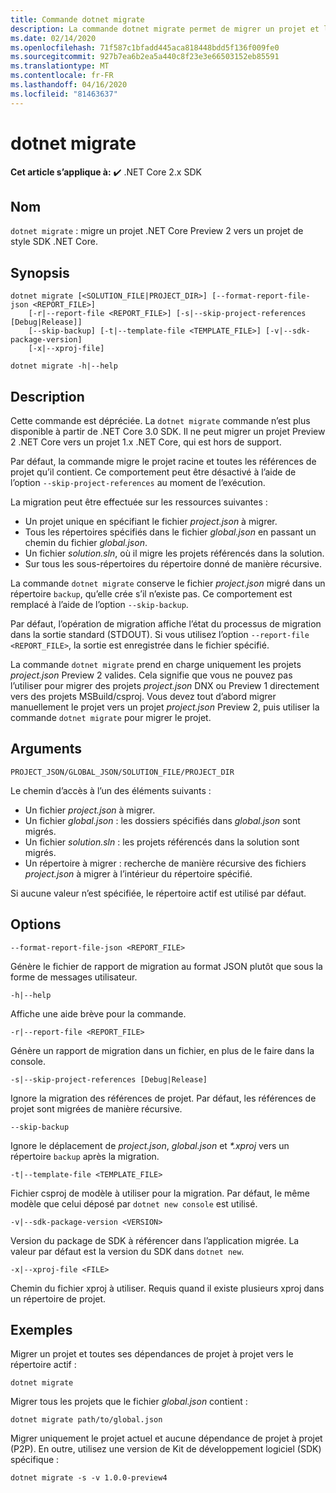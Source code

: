 ```yaml
---
title: Commande dotnet migrate
description: La commande dotnet migrate permet de migrer un projet et l’ensemble de ses dépendances.
ms.date: 02/14/2020
ms.openlocfilehash: 71f587c1bfadd445aca818448bdd5f136f009fe0
ms.sourcegitcommit: 927b7ea6b2ea5a440c8f23e3e66503152eb85591
ms.translationtype: MT
ms.contentlocale: fr-FR
ms.lasthandoff: 04/16/2020
ms.locfileid: "81463637"
---
```

# <a name="dotnet-migrate"></a>dotnet migrate

**Cet article s’applique à:** ✔️ .NET Core 2.x SDK

## <a name="name"></a>Nom

`dotnet migrate` : migre un projet .NET Core Preview 2 vers un projet de style SDK .NET Core.

## <a name="synopsis"></a>Synopsis

```dotnetcli
dotnet migrate [<SOLUTION_FILE|PROJECT_DIR>] [--format-report-file-json <REPORT_FILE>]
    [-r|--report-file <REPORT_FILE>] [-s|--skip-project-references [Debug|Release]]
    [--skip-backup] [-t|--template-file <TEMPLATE_FILE>] [-v|--sdk-package-version]
    [-x|--xproj-file]

dotnet migrate -h|--help
```

## <a name="description"></a>Description

Cette commande est dépréciée. La `dotnet migrate` commande n’est plus disponible à partir de .NET Core 3.0 SDK. Il ne peut migrer un projet Preview 2 .NET Core vers un projet 1.x .NET Core, qui est hors de support.

Par défaut, la commande migre le projet racine et toutes les références de projet qu’il contient. Ce comportement peut être désactivé à l’aide de l’option `--skip-project-references` au moment de l’exécution.

La migration peut être effectuée sur les ressources suivantes :

* Un projet unique en spécifiant le fichier *project.json* à migrer.
* Tous les répertoires spécifiés dans le fichier *global.json* en passant un chemin du fichier *global.json*.
* Un fichier *solution.sln*, où il migre les projets référencés dans la solution.
* Sur tous les sous-répertoires du répertoire donné de manière récursive.

La commande `dotnet migrate` conserve le fichier *project.json* migré dans un répertoire `backup`, qu’elle crée s’il n’existe pas. Ce comportement est remplacé à l’aide de l’option `--skip-backup`.

Par défaut, l’opération de migration affiche l’état du processus de migration dans la sortie standard (STDOUT). Si vous utilisez l’option `--report-file <REPORT_FILE>`, la sortie est enregistrée dans le fichier spécifié.

La commande `dotnet migrate` prend en charge uniquement les projets *project.json* Preview 2 valides. Cela signifie que vous ne pouvez pas l’utiliser pour migrer des projets *project.json* DNX ou Preview 1 directement vers des projets MSBuild/csproj. Vous devez tout d’abord migrer manuellement le projet vers un projet *project.json* Preview 2, puis utiliser la commande `dotnet migrate` pour migrer le projet.

## <a name="arguments"></a>Arguments

`PROJECT_JSON/GLOBAL_JSON/SOLUTION_FILE/PROJECT_DIR`

Le chemin d’accès à l’un des éléments suivants :

* Un fichier *project.json* à migrer.
* Un fichier *global.json* : les dossiers spécifiés dans *global.json* sont migrés.
* Un fichier *solution.sln* : les projets référencés dans la solution sont migrés.
* Un répertoire à migrer : recherche de manière récursive des fichiers *project.json* à migrer à l’intérieur du répertoire spécifié.

Si aucune valeur n’est spécifiée, le répertoire actif est utilisé par défaut.

## <a name="options"></a>Options

`--format-report-file-json <REPORT_FILE>`

Génère le fichier de rapport de migration au format JSON plutôt que sous la forme de messages utilisateur.

`-h|--help`

Affiche une aide brève pour la commande.

`-r|--report-file <REPORT_FILE>`

Génère un rapport de migration dans un fichier, en plus de le faire dans la console.

`-s|--skip-project-references [Debug|Release]`

Ignore la migration des références de projet. Par défaut, les références de projet sont migrées de manière récursive.

`--skip-backup`

Ignore le déplacement de *project.json*, *global.json* et *\*.xproj* vers un répertoire `backup` après la migration.

`-t|--template-file <TEMPLATE_FILE>`

Fichier csproj de modèle à utiliser pour la migration. Par défaut, le même modèle que celui déposé par `dotnet new console` est utilisé.

`-v|--sdk-package-version <VERSION>`

Version du package de SDK à référencer dans l’application migrée. La valeur par défaut est la version du SDK dans `dotnet new`.

`-x|--xproj-file <FILE>`

Chemin du fichier xproj à utiliser. Requis quand il existe plusieurs xproj dans un répertoire de projet.

## <a name="examples"></a>Exemples

Migrer un projet et toutes ses dépendances de projet à projet vers le répertoire actif :

`dotnet migrate`

Migrer tous les projets que le fichier *global.json* contient :

`dotnet migrate path/to/global.json`

Migrer uniquement le projet actuel et aucune dépendance de projet à projet (P2P). En outre, utilisez une version de Kit de développement logiciel (SDK) spécifique :

`dotnet migrate -s -v 1.0.0-preview4`
